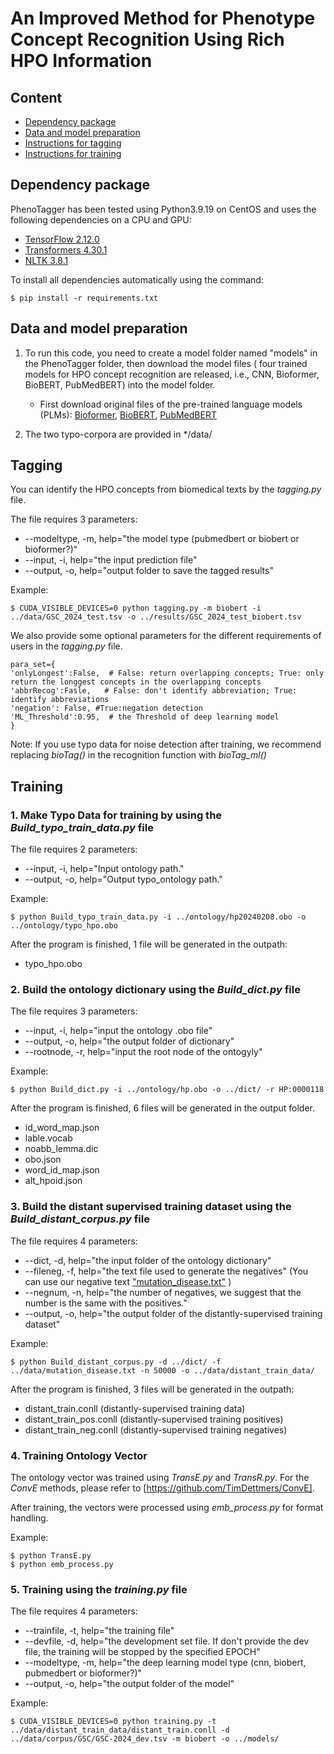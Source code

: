 # An Improved Method for Phenotype Concept Recognition Using Rich HPO Information

## Content

- [Dependency package](#package)
- [Data and model preparation](#preparation)
- [Instructions for tagging](#tagging)
- [Instructions for training](#training)


## Dependency package

<a name="package"></a>
PhenoTagger has been tested using Python3.9.19 on CentOS and uses the following dependencies on a CPU and GPU:

- [TensorFlow 2.12.0](https://www.tensorflow.org/)
- [Transformers 4.30.1](https://huggingface.co/docs/transformers/index)
- [NLTK 3.8.1](www.nltk.org)


To install all dependencies automatically using the command:

```
$ pip install -r requirements.txt
```

## Data and model preparation

<a name="preparation"></a>

1. To run this code, you need to create a model folder named "models" in the PhenoTagger folder, then download the model files ( four trained models for HPO concept recognition are released, i.e., CNN, Bioformer, BioBERT, PubMedBERT) into the model folder.

   - First download original files of the pre-trained language models (PLMs): [Bioformer](https://huggingface.co/bioformers/bioformer-8L/), [BioBERT](https://huggingface.co/dmis-lab/biobert-base-cased-v1.2), [PubMedBERT](https://huggingface.co/microsoft/BiomedNLP-PubMedBERT-base-uncased-abstract-fulltext)
2. The two typo-corpora are provided in */data/ 

## Tagging

<a name="tagging"></a>

You can identify the HPO concepts from biomedical texts by the *tagging.py* file.


The file requires 3 parameters:

- --modeltype, -m, help="the model type (pubmedbert or biobert or bioformer?)"
- --input, -i, help="the input prediction file"
- --output, -o, help="output folder to save the tagged results"

Example:

```
$ CUDA_VISIBLE_DEVICES=0 python tagging.py -m biobert -i ../data/GSC_2024_test.tsv -o ../results/GSC_2024_test_biobert.tsv
```

We also provide some optional parameters for the different requirements of users in the *tagging.py* file.

```
para_set={
'onlyLongest':False,  # False: return overlapping concepts; True: only return the longgest concepts in the overlapping concepts
'abbrRecog':Fasle,   # False: don't identify abbreviation; True: identify abbreviations
'negation': False, #True:negation detection
'ML_Threshold':0.95,  # the Threshold of deep learning model
}
```

Note: If you use typo data for noise detection after training, we recommend replacing *bioTag()* in the recognition function with *bioTag_ml()*

## Training

<a name="training"></a>

### 1. Make Typo Data for training by using the *Build_typo_train_data.py* file

The file requires 2 parameters:

- --input, -i, help="Input ontology path."
- --output, -o, help="Output typo_ontology path."

Example:

```
$ python Build_typo_train_data.py -i ../ontology/hp20240208.obo -o ../ontology/typo_hpo.obo
```

After the program is finished, 1 file will be generated in the outpath:

- typo_hpo.obo

### 2. Build the ontology dictionary using the *Build_dict.py* file

The file requires 3 parameters:

- --input, -i, help="input the ontology .obo file"
- --output, -o, help="the output folder of dictionary"
- --rootnode, -r, help="input the root node of the ontogyly"

Example:

```
$ python Build_dict.py -i ../ontology/hp.obo -o ../dict/ -r HP:0000118
```

After the program is finished, 6 files will be generated in the output folder.

- id\_word\_map.json
- lable.vocab
- noabb\_lemma.dic
- obo.json
- word\_id\_map.json
- alt\_hpoid.json

### 3. Build the distant supervised training dataset using the *Build_distant_corpus.py* file

The file requires 4 parameters:

- --dict, -d, help="the input folder of the ontology dictionary"
- --fileneg, -f, help="the text file used to generate the negatives" (You can use our negative text ["mutation_disease.txt"](https://ftp.ncbi.nlm.nih.gov/pub/lu/PhenoTagger/mutation_disease.zip) )
- --negnum, -n, help="the number of negatives, we suggest that the number is the same with the positives."
- --output, -o, help="the output folder of the distantly-supervised training dataset"

Example:

```
$ python Build_distant_corpus.py -d ../dict/ -f ../data/mutation_disease.txt -n 50000 -o ../data/distant_train_data/
```

After the program is finished, 3 files will be generated in the outpath:

- distant\_train.conll       (distantly-supervised training data)
- distant\_train\_pos.conll  (distantly-supervised training positives)
- distant\_train\_neg.conll  (distantly-supervised training negatives)

### 4. Training Ontology Vector

The ontology vector was trained using *TransE.py* and *TransR.py*. For the *ConvE* methods, please refer to [https://github.com/TimDettmers/ConvE].

After training, the vectors were processed using *emb_process.py* for format handling.

Example:

```
$ python TransE.py
$ python emb_process.py
```

### 5. Training using the *training.py* file

The file requires 4 parameters:

- --trainfile, -t, help="the training file"
- --devfile, -d, help="the development set file. If don't provide the dev file, the training will be stopped by the specified EPOCH"
- --modeltype, -m, help="the deep learning model type (cnn, biobert, pubmedbert or bioformer?)"
- --output, -o, help="the output folder of the model"

Example:

```
$ CUDA_VISIBLE_DEVICES=0 python training.py -t ../data/distant_train_data/distant_train.conll -d ../data/corpus/GSC/GSC-2024_dev.tsv -m biobert -o ../models/
```

